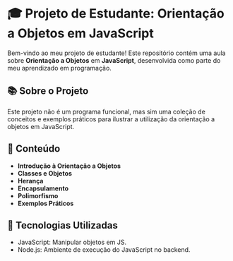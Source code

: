 # 🎓 Projeto de Estudante: Orientação a Objetos em JavaScript

Bem-vindo ao meu projeto de estudante! Este repositório contém uma aula sobre **Orientação a Objetos** em **JavaScript**, desenvolvida como parte do meu aprendizado em programação.

## 📚 Sobre o Projeto

Este projeto não é um programa funcional, mas sim uma coleção de conceitos e exemplos práticos para ilustrar a utilização da orientação a objetos em JavaScript.

## 📝 Conteúdo

- **Introdução à Orientação a Objetos**
- **Classes e Objetos**
- **Herança**
- **Encapsulamento**
- **Polimorfismo**
- **Exemplos Práticos**

## 🚀 Tecnologias Utilizadas

- JavaScript: Manipular objetos em JS.
- Node.js: Ambiente de execução do JavaScript no backend.
